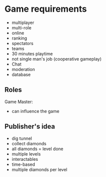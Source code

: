 # Game requirements
- multiplayer
- multi-role
- online
- ranking
- spectators
- teams
- 30 minutes playtime
- not single man's job (cooperative gameplay)
- Chat
- moderation
- database

## Roles
Game Master:
- can influence the game

## Publisher's idea
- dig tunnel
- collect diamonds
- all diamonds = level done
- multiple levels
- interactables
- time-based
- multiple diamonds per level
